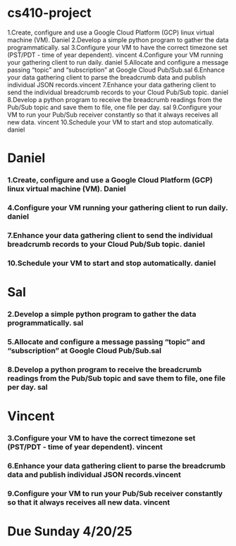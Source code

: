 # cs410-project

1.Create, configure and use a Google Cloud Platform (GCP) linux virtual machine (VM). Daniel
2.Develop a simple python program to gather the data programmatically. sal
3.Configure your VM to have the correct timezone set (PST/PDT - time of year dependent). vincent
4.Configure your VM running your gathering client to run daily. daniel
5.Allocate and configure a message passing “topic” and “subscription” at Google Cloud Pub/Sub.sal
6.Enhance your data gathering client to parse the breadcrumb data and publish individual JSON records.vincent
7.Enhance your data gathering client to send the individual breadcrumb records to your Cloud Pub/Sub topic. daniel
8.Develop a python program to receive the breadcrumb readings from the Pub/Sub topic and save them to file, one file per day. sal
9.Configure your VM to run your Pub/Sub receiver constantly so that it always receives all new data. vincent
10.Schedule your VM to start and stop automatically. daniel

# Daniel

### 1.Create, configure and use a Google Cloud Platform (GCP) linux virtual machine (VM). Daniel

### 4.Configure your VM running your gathering client to run daily. daniel

### 7.Enhance your data gathering client to send the individual breadcrumb records to your Cloud Pub/Sub topic. daniel

### 10.Schedule your VM to start and stop automatically. daniel

# Sal

### 2.Develop a simple python program to gather the data programmatically. sal

### 5.Allocate and configure a message passing “topic” and “subscription” at Google Cloud Pub/Sub.sal

### 8.Develop a python program to receive the breadcrumb readings from the Pub/Sub topic and save them to file, one file per day. sal

# Vincent

### 3.Configure your VM to have the correct timezone set (PST/PDT - time of year dependent). vincent

### 6.Enhance your data gathering client to parse the breadcrumb data and publish individual JSON records.vincent

### 9.Configure your VM to run your Pub/Sub receiver constantly so that it always receives all new data. vincent

# Due Sunday 4/20/25

